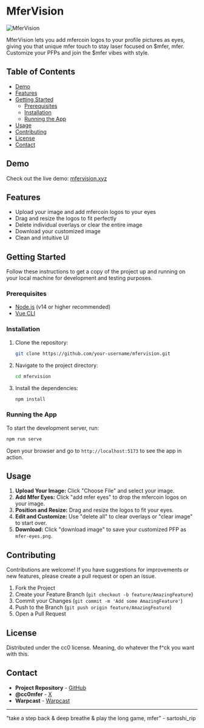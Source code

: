 # MferVision

![MferVision](https://i.ibb.co/CPdYbf0/mfer-eyes-2024-05-18-T074056-958.png)

MferVision lets you add mfercoin logos to your profile pictures as eyes, giving you that unique mfer touch to stay laser focused on $mfer, mfer. Customize your PFPs and join the $mfer vibes with style.

## Table of Contents

- [Demo](#demo)
- [Features](#features)
- [Getting Started](#getting-started)
  - [Prerequisites](#prerequisites)
  - [Installation](#installation)
  - [Running the App](#running-the-app)
- [Usage](#usage)
- [Contributing](#contributing)
- [License](#license)
- [Contact](#contact)

## Demo

Check out the live demo: [mfervision.xyz](https://mfervision.xyz)

## Features

- Upload your image and add mfercoin logos to your eyes
- Drag and resize the logos to fit perfectly
- Delete individual overlays or clear the entire image
- Download your customized image
- Clean and intuitive UI

## Getting Started

Follow these instructions to get a copy of the project up and running on your local machine for development and testing purposes.

### Prerequisites

- [Node.js](https://nodejs.org/en/download/) (v14 or higher recommended)
- [Vue CLI](https://cli.vuejs.org/guide/installation.html)

### Installation

1. Clone the repository:
   ```sh
   git clone https://github.com/your-username/mfervision.git
   ```
2. Navigate to the project directory:
   ```sh
   cd mfervision
   ```
3. Install the dependencies:
   ```sh
   npm install
   ```

### Running the App

To start the development server, run:
```sh
npm run serve
```

Open your browser and go to `http://localhost:5173` to see the app in action.

## Usage

1. **Upload Your Image:** Click "Choose File" and select your image.
2. **Add Mfer Eyes:** Click "add mfer eyes" to drop the mfercoin logos on your image.
3. **Position and Resize:** Drag and resize the logos to fit your eyes.
4. **Edit and Customize:** Use "delete all" to clear overlays or "clear image" to start over.
5. **Download:** Click "download image" to save your customized PFP as `mfer-eyes.png`.

## Contributing

Contributions are welcome! If you have suggestions for improvements or new features, please create a pull request or open an issue.

1. Fork the Project
2. Create your Feature Branch (`git checkout -b feature/AmazingFeature`)
3. Commit your Changes (`git commit -m 'Add some AmazingFeature'`)
4. Push to the Branch (`git push origin feature/AmazingFeature`)
5. Open a Pull Request

## License

Distributed under the cc0 license. Meaning, do whatever the f^ck you want with this.

## Contact

- **Project Repository** - [GitHub](https://github.com/cc0mfer/mfervision)
- **@cc0mfer** - [X](https://x.com/cc0mfer)
- **Warpcast** - [Warpcast](https://warpcast.com/cc0mfer)

---

"take a step back & deep breathe & play the long game, mfer" - sartoshi_rip